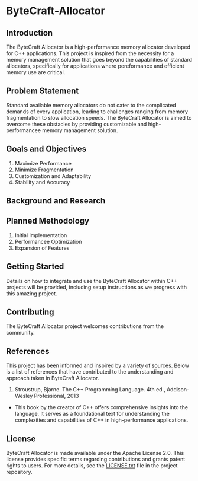# ByteCraft-Allocator

## Introduction

The ByteCraft Allocator is a high-performance memory allocator developed for C++ applications. This project is inspired from the necessity for a memory management solution that goes beyond the capabilities of standard allocators, specifically for applications where pereformance and efficient memory use are critical.

## Problem Statement

Standard available memory allocators do not cater to the complicated demands of every application, leading to challenges ranging from memory fragmentation to slow allocation speeds. The ByteCraft Allocator is aimed to overcome these obstacles by providing customizable and high-performancee memory management solution.

## Goals and Objectives

1. Maximize Performance
2. Minimize Fragmentation
3. Customization and Adaptability
4. Stability and Accuracy

## Background and Research

## Planned Methodology

1. Initial Implementation
2. Performancee Optimization
3. Expansion of Features

## Getting Started

Details on how to integrate and use the ByteCraft Allocator within C++ projects will be provided, including setup instructions as we progress with this amazing project.

## Contributing

The ByteCraft Allocator project welcomes contributions from the community.

## References

This project has been informed and inspired by a variety of sources. Below is a list of references that have contributed to the understanding and approach taken in ByteCraft Allocator.

1. Stroustrup, Bjarne. The C++ Programming Language. 4th ed., Addison-Wesley Professional, 2013
- This book by the creator of C++ offers comprehensive insights into the language. It serves as a foundational text for understanding the complexities and capabilities of C++ in high-performance applications.

## License

ByteCraft Allocator is made available under the Apache License 2.0. This license provides specific terms regarding contributions and grants patent rights to users. For more details, see the [LICENSE.txt](LICENSE.txt) file in the project repository.

